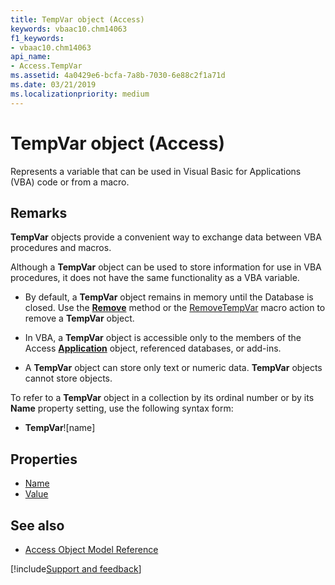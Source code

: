 ```yaml
---
title: TempVar object (Access)
keywords: vbaac10.chm14063
f1_keywords:
- vbaac10.chm14063
api_name:
- Access.TempVar
ms.assetid: 4a0429e6-bcfa-7a8b-7030-6e88c2f1a71d
ms.date: 03/21/2019
ms.localizationpriority: medium
---
```



# TempVar object (Access)

Represents a variable that can be used in Visual Basic for Applications (VBA) code or from a macro. 


## Remarks

**TempVar** objects provide a convenient way to exchange data between VBA procedures and macros.

Although a **TempVar** object can be used to store information for use in VBA procedures, it does not have the same functionality as a VBA variable.

- By default, a **TempVar** object remains in memory until the Database is closed. Use the **[Remove](Access.TempVars.Remove.md)** method or the [RemoveTempVar](overview/Access.md) macro action to remove a **TempVar** object.
    
- In VBA, a **TempVar** object is accessible only to the members of the Access **[Application](Access.Application.md)** object, referenced databases, or add-ins.
    
- A **TempVar** object can store only text or numeric data. **TempVar** objects cannot store objects.
    
To refer to a **TempVar** object in a collection by its ordinal number or by its **Name** property setting, use the following syntax form:

- **TempVar**![name]

## Properties   

- [Name](Access.TempVar.Name.md)
- [Value](Access.TempVar.Value.md)

## See also

- [Access Object Model Reference](overview/Access/object-model.md)


[!include[Support and feedback](~/includes/feedback-boilerplate.md)]
